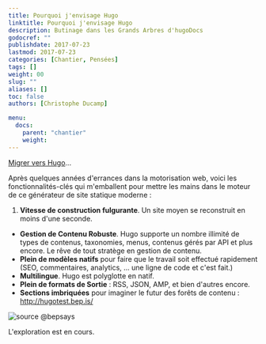 ```yaml
---
title: Pourquoi j'envisage Hugo
linktitle: Pourquoi j'envisage Hugo
description: Butinage dans les Grands Arbres d'hugoDocs
godocref: ""
publishdate: 2017-07-23
lastmod: 2017-07-23
categories: [Chantier, Pensées]
tags: []
weight: 00
slug: ""
aliases: []
toc: false
authors: [Christophe Ducamp]

menu:
  docs:
    parent: "chantier"
    weight: 
---
```


[Migrer vers Hugo](/outils/migrations/)... 

Après quelques années d'errances dans la motorisation web, voici les fonctionnalités-clés qui m'emballent pour mettre les mains dans le moteur de ce générateur de site statique moderne :

1. **Vitesse de construction fulgurante**. Un site moyen se reconstruit en moins d'une seconde.
- **Gestion de Contenu Robuste**. Hugo supporte un nombre illimité de types de contenus, taxonomies, menus, contenus gérés par API et plus encore. Le rêve de tout stratège en gestion de contenu.
- **Plein de modèles natifs** pour faire que le travail soit effectué rapidement (SEO, commentaires, analytics, ... une ligne de code et c'est fait.)
- **Multilingue**. Hugo est polyglotte en natif.
- **Plein de formats de Sortie** : RSS, JSON, AMP, et bien d'autres encore.
- **Sections imbriquées** pour imaginer le futur des forêts de contenu : <http://hugotest.bep.is/>

![source @bepsays](http://bepsays.com/assets/img/hugotree.jpg)


L'exploration est en cours.